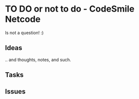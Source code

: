 ﻿# TO DO or not to do - CodeSmile Netcode
Is not a question! :)

## Ideas 
.. and thoughts, notes, and such. 

## Tasks

## Issues
